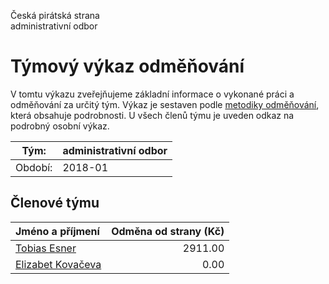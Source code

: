 Česká pirátská strana  
administrativní odbor

Týmový výkaz odměňování
===========================

V tomtu výkazu zveřejňujeme základní informace o vykonané práci a odměňování
za určitý tým. Výkaz je sestaven podle [metodiky odměňování][metodika],
která obsahuje podrobnosti. U všech členů týmu je uveden odkaz na podrobný osobní výkaz.

Tým:                     | administrativní odbor
-----------------------  | --------------------
Období:                  | 2018-01

Členové týmu
--------------

| Jméno a příjmení                        |   Odměna od strany (Kč) |
|:----------------------------------------|------------------------:|
| [Tobias Esner](tobias-esner/)           |                 2911.00 |
| [Elizabet Kovačeva](elizabet-kovaceva/) |                    0.00 |


[metodika]: https://redmine.pirati.cz/projects/po/wiki/Odmenovani
